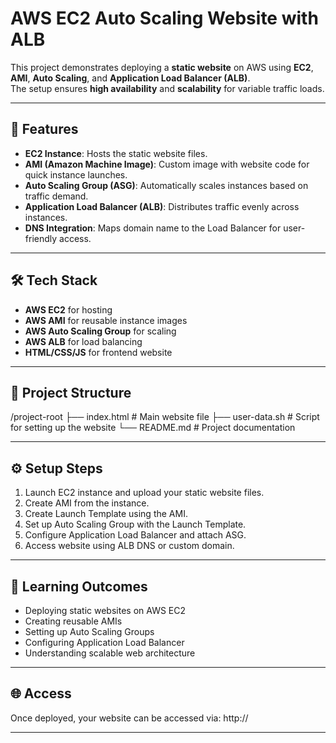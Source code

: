 # AWS EC2 Auto Scaling Website with ALB

This project demonstrates deploying a **static website** on AWS using **EC2**, **AMI**, **Auto Scaling**, and **Application Load Balancer (ALB)**.  
The setup ensures **high availability** and **scalability** for variable traffic loads.

---

## 🚀 Features
- **EC2 Instance**: Hosts the static website files.
- **AMI (Amazon Machine Image)**: Custom image with website code for quick instance launches.
- **Auto Scaling Group (ASG)**: Automatically scales instances based on traffic demand.
- **Application Load Balancer (ALB)**: Distributes traffic evenly across instances.
- **DNS Integration**: Maps domain name to the Load Balancer for user-friendly access.

---

## 🛠️ Tech Stack
- **AWS EC2** for hosting
- **AWS AMI** for reusable instance images
- **AWS Auto Scaling Group** for scaling
- **AWS ALB** for load balancing
- **HTML/CSS/JS** for frontend website

---

## 📂 Project Structure
/project-root
    ├── index.html       # Main website file
    ├── user-data.sh     # Script for setting up the website
    └── README.md        # Project documentation

---

## ⚙️ Setup Steps
1. Launch EC2 instance and upload your static website files.
2. Create AMI from the instance.
3. Create Launch Template using the AMI.
4. Set up Auto Scaling Group with the Launch Template.
5. Configure Application Load Balancer and attach ASG.
6. Access website using ALB DNS or custom domain.

---

## 🎯 Learning Outcomes
- Deploying static websites on AWS EC2
- Creating reusable AMIs
- Setting up Auto Scaling Groups
- Configuring Application Load Balancer
- Understanding scalable web architecture

---

## 🌐 Access
Once deployed, your website can be accessed via:
http://<ALB-DNS-Name>

---
